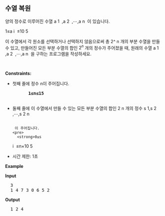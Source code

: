 수열 복원
---
양의 정수로 이루어진 수열 a 
1
​
 ,a 
2
​
 ,⋯,a 
n
​
 이 있습니다.

1≤a 
i
​
 ≤10 
5
 
이 수열에서 각 원소를 선택하거나 선택하지 않음으로써 총 2^ 
n
 개의 부분 수열을 만들 수 있고, 만들어진 모든 부분 수열의 합인 $2^n$
 개의 정수가 주어졌을 때, 원래의 수열 a 
1
​
 ,a 
2
​
 ,⋯,a 
n
​
 을 구하는 프로그램을 작성하세요.

<p>&nbsp;</p>
<p><strong>Constraints:</strong></p>
<ul>
	<li>
    첫째 줄에 정수 n이 주어집니다.
    <pre>
      <strong>1≤n≤15</strong>
    </pre>
  </li>
	<li>
    둘째 줄에 이 수열에서 만들 수 있는 모든 부분 수열의 합인 2 
    n
     개의 정수 s 
    1
    ​
     ,s 
    2
    ​
     ,⋯,s 
    2 
    n
     
    ​
     이 주어집니다.
    <pre>
      <strong>0≤s 
i
​
 ≤n×10 
5</strong>
    </pre>
  </li>
	<li>시간 제한: 1초 </li>
</ul>

<p><strong class="example">Example</strong></p>
  
<p><strong>Input</strong></p>
<pre>
  3
  1 4 7 3 0 6 5 2
</pre>
  
<p><strong>Output</strong></p>
<pre>
  1 2 4
</pre>
